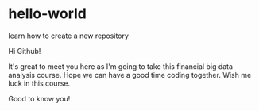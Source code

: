 # hello-world
learn how to create a new repository

Hi Github!

It's great to meet you here as I'm going to take this financial big data analysis course.
Hope we can have a good time coding together.
Wish me luck in this course.

Good to know you!
